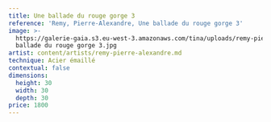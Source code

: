 ```yaml
---
title: Une ballade du rouge gorge 3
reference: 'Remy, Pierre-Alexandre, Une ballade du rouge gorge 3'
image: >-
  https://galerie-gaia.s3.eu-west-3.amazonaws.com/tina/uploads/remy-pierre-alexandre/galerie-gaia-remy-pierre-alexandre-une
  ballade du rouge gorge 3.jpg
artist: content/artists/remy-pierre-alexandre.md
technique: Acier émaillé
contextual: false
dimensions:
  height: 30
  width: 30
  depth: 30
price: 1800
---
```


